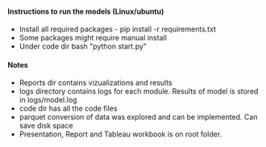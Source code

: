 #### Instructions to run the models (Linux/ubuntu)

* Install all required packages - pip install -r requirements.txt 
* Some packages might require manual install
* Under code dir bash "python start.py"

#### Notes
* Reports dir contains vizualizations and results
* logs directory contains logs for each module. Results of model is stored in logs/model.log
* code dir has all the code files
* parquet conversion of data was explored and can be implemented. Can save disk space
* Presentation, Report and Tableau workbook is on root folder.


